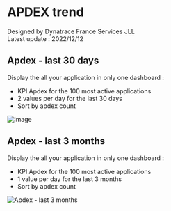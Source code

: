 # APDEX trend
Designed by Dynatrace France Services JLL  
Latest update : 2022/12/12


## Apdex - last 30 days
Display the all your application in only one dashboard :
- KPI Apdex for the 100 most active applications 
- 2 values per day for the last 30 days
- Sort by apdex count 

![image](https://user-images.githubusercontent.com/40337213/207013760-4cf219a6-042d-4478-adf0-f1ce3c330a8f.png)

## Apdex - last 3 months
Display the all your application in only one dashboard :
- KPI Apdex for the 100 most active applications 
- 1 value per day for the last 3 months
- Sort by apdex count 

![Apdex - last 3 months](https://user-images.githubusercontent.com/40337213/207015125-c52525bd-a46e-41bb-9fab-48d0586f9cec.png)
